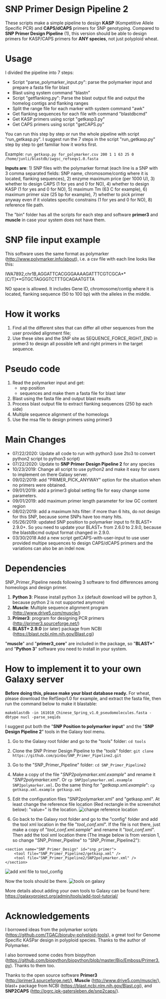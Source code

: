 # SNP Primer Design Pipeline 2
These scripts make a simple pipeline to design **KASP** (Kompetitive Allele Specific PCR) and **CAPS/dCAPS** primers for SNP genotyping. Compared to **SNP Primer Design Pipeline** (1), this version should be able to design primers for KASP/CAPS primers for **ANY species**, not just polyploid wheat.


# Usage

I divided the pipeline into 7 steps:
- Script "parse_polymarker_input.py": parse the polymarker input and prepare a fasta file for blast
- Blast using system command "blastn"
- Script "getflanking.py": Parse the blast output file and output the homelog contigs and flanking ranges
- Split the range file for each marker with system command "awk"
- Get flanking sequences for each file with command "blastdbcmd"
- Get KASP primers using script "getkasp3.py"
- Get CAPS primers using script "getCAPS.py"


You can run this step by step or run the whole pipeline with script "run_getkasp.py". I suggest run the 7 steps in the script "run_getkasp.py" step by step to get familiar how it works first.

Example: `run_getkasp.py for_polymarker.csv 200 1 1 63 25 0 /home/junli/blastdb/iwgsc_refseqv1.0.fasta`

**Inputs are**: 1) SNP files with the polymarker format (each line is a SNP with 3 comma separated fields: SNP name, chromosome/contig where it is located, flanking sequences), 2) enzyme maximum price (per 1000 U), 3) whether to design CAPS (1 for yes and 0 for NO), 4) whether to design KASP (1 for yes and 0 for NO),  5) maximum Tm (63 C for example), 6) maximum primer size (25 bp for example), 7) whether to pick primer anyway even if it violates specific constrains (1 for yes and 0 for NO), 8) reference file path.

The "bin" folder has all the scripts for each step and software **primer3** and **muscle** in case your system does not have them.

# SNP file input example

This software uses the same format as polymarker (http://www.polymarker.info/about), i.e. a csv file with each line looks like this:

IWA7892,chr1B,AGGATTCACGGGAAAAGATTTCGTCGCA**[C/T]**GTGCTAGGGTCTTTGCAGAATGTTA

NO space is allowed. It includes Gene ID, chromosome/contig where it is located, flanking sequence (50 to 100 bp) with the alleles in the middle.

# How it works
1. Find all the different sites that can differ all other sequences from the user provided alignment file;
2. Use these sites and the SNP site as SEQUENCE_FORCE_RIGHT_END in primer3 to design all possible left and right primers in the target sequence.

# Pseudo code
1. Read the polymarker input and get:
	- snp position
	- sequences and make them a fasta file for blast later
2. Blast using the fasta file and output blast results
3. Process blast output file to extract flanking sequences (250 bp each side)
4. Multiple sequence alignment of the homeologs
5. Use the msa file to design primers using primer3

# Main Changes
- 07/22/2020: Update all code to run with python3 (use 2to3 to convert python2 script to python3 script)
- 07/22/2020: Update to **SNP Primer Design Pipeline 2** for any species
- 10/23/2019: Change all script to use python2 and make it easy for users to implement on there Galaxy server.
- 09/02/2019: add "PRIMER\_PICK\_ANYWAY" option for the situation when no primers were obtained.
- 09/01/2019: add a primer3 global setting file for easy change some parameters.
- 09/01/2019: add maximum primer length parameter for low GC content region
- 08/02/2019: add a maximum hits filter: if more than 6 hits, do not design for this SNP, because some SNPs have too many hits.
- 05/26/2019: updated SNP position to polymarker input to fit BLAST+ 2.9.0+. So you need to update your BLAST+ from 2.6.0 to 2.9.0, because the blastdbcmd output format changed in 2.9.0.
- 03/30/2018 Add a new script getCAPS-with-user-input to use user provided multipe sequences to design CAPS/dCAPS primers and the variations can also be an indel now.

# Dependencies

SNP_Primer_Pipeline needs following 3 software to find differences among homeologs and design primer.
1. **Python 3**: Please install python 3.x (default download will be python 3, because python 2 is not supported anymore)
2. **Muscle**: Multiple sequence alignment program (http://www.drive5.com/muscle/)
3. **Primer3**: program for designing PCR primers (http://primer3.sourceforge.net/)
4. **BLAST+ 2.9.0** (or later) package from NCBI (https://blast.ncbi.nlm.nih.gov/Blast.cgi)

"**muscle**" and "**primer3_core**" are included in the package, so "**BLAST+**" and "**Python 3**" software you need to install in your system.

# How to implement it to your own Galaxy server

**Before doing this, please make your blast database ready.** For wheat, please download the RefSeqv1.0 for example, and extract the fasta file, then run the command below to make it blastable:

`makeblastdb -in 161010_Chinese_Spring_v1.0_pseudomolecules.fasta -dbtype nucl -parse_seqids`

I suggest put both the "**SNP Position to polymarker input**" and the "**SNP Design Pipeline 2**" tools in the Galaxy tool menu.

1. Go to the Galaxy root folder and go to the "tools" folder: `cd tools`

1. Clone the SNP Primer Design Pipeline to the "tools" folder: `git clone https://github.com/pinbo/SNP_Primer_Pipeline2.git`

1. Go to the "SNP\_Primer\_Pipeline" folder: `cd SNP_Primer_Pipeline2`

1. Make a copy of the file "*SNP2polymarker.xml.example*" and rename it "*SNP2polymarker.xml*". Or `cp SNP2polymarker.xml.example SNP2polymarker.xml`. Do the same thing for "*getkasp.xml.example*": `cp getkasp.xml.example getkasp.xml`

1. Edit the configuration files "SNP2polymarker.xml" and "getkasp.xml". At least change the reference file location (Red rectangle in the screenshot below): "value=" is the location.
![change reference location](./files/change-references.png)

1. Go back to the Galaxy root folder and go to the "config" folder and add the tool xml location in the file "*tool\_conf.xml*". If the file is not there, just make a copy of "*tool\_conf.xml.sample*" and rename it "*tool\_conf.xml*". Then add the tool xml location there (The image below is from version 1, so change "SNP_Primer_Pipeline" to "SNP_Primer_Pipeline2"):
```{xml}
<section name="SNP_Primer_Design" id="snp_primer">
    <tool file="SNP_Primer_Pipeline2/getkasp.xml" />
    <tool file="SNP_Primer_Pipeline2/SNP2polymarker.xml" />
</section>
```
![add xml file to tool_config](./files/add-xml.png)

Now the tools should be there. 
![tools on galaxy](./files/tools-on-galaxy.png)

More details about adding your own tools to Galaxy can be found here: https://galaxyproject.org/admin/tools/add-tool-tutorial/

# Acknowledgements
I borrowed ideas from the polymarker scripts (https://github.com/TGAC/bioruby-polyploid-tools), a great tool for Genome Specific KASPar design in polyploid species. Thanks to the author of Polymarker.

I also borrowed some codes from biopython (https://github.com/biopython/biopython/blob/master/Bio/Emboss/Primer3.py). Thanks to them too.

Thanks to the open source software **Primer3** (http://primer3.sourceforge.net/), **Muscle** (http://www.drive5.com/muscle/),  blast+ package from NCBI (https://blast.ncbi.nlm.nih.gov/Blast.cgi), and **SNP2CAPS** (http://pgrc.ipk-gatersleben.de/snp2caps/).

